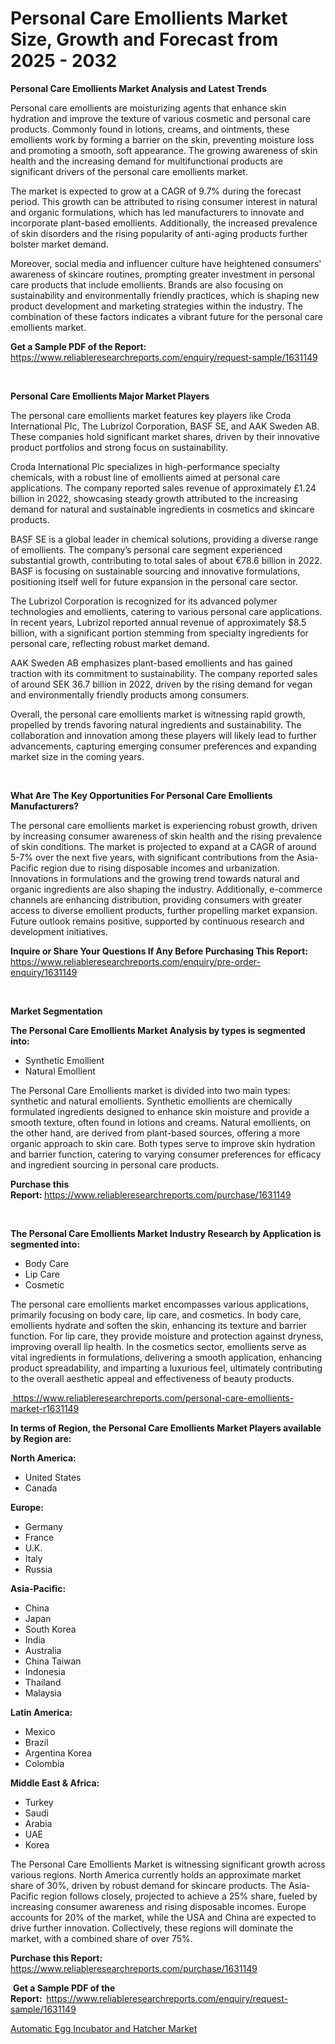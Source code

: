 <p><h1>Personal Care Emollients Market Size, Growth and Forecast from 2025 - 2032</h1></p><p><strong>Personal Care Emollients Market Analysis and Latest Trends</strong></p>
<p><p>Personal care emollients are moisturizing agents that enhance skin hydration and improve the texture of various cosmetic and personal care products. Commonly found in lotions, creams, and ointments, these emollients work by forming a barrier on the skin, preventing moisture loss and promoting a smooth, soft appearance. The growing awareness of skin health and the increasing demand for multifunctional products are significant drivers of the personal care emollients market.</p><p>The market is expected to grow at a CAGR of 9.7% during the forecast period. This growth can be attributed to rising consumer interest in natural and organic formulations, which has led manufacturers to innovate and incorporate plant-based emollients. Additionally, the increased prevalence of skin disorders and the rising popularity of anti-aging products further bolster market demand. </p><p>Moreover, social media and influencer culture have heightened consumers' awareness of skincare routines, prompting greater investment in personal care products that include emollients. Brands are also focusing on sustainability and environmentally friendly practices, which is shaping new product development and marketing strategies within the industry. The combination of these factors indicates a vibrant future for the personal care emollients market.</p></p>
<p><strong>Get a Sample PDF of the Report:&nbsp;</strong> <a href="https://www.reliableresearchreports.com/enquiry/request-sample/1631149?utm_campaign=3325&utm_medium=2&utm_source=Github&utm_content=ia&utm_term=29032025&utm_id=personal-care-emollients">https://www.reliableresearchreports.com/enquiry/request-sample/1631149</a></p>
<p>&nbsp;</p>
<p><strong>Personal Care Emollients Major Market Players</strong></p>
<p><p>The personal care emollients market features key players like Croda International Plc, The Lubrizol Corporation, BASF SE, and AAK Sweden AB. These companies hold significant market shares, driven by their innovative product portfolios and strong focus on sustainability.</p><p>Croda International Plc specializes in high-performance specialty chemicals, with a robust line of emollients aimed at personal care applications. The company reported sales revenue of approximately £1.24 billion in 2022, showcasing steady growth attributed to the increasing demand for natural and sustainable ingredients in cosmetics and skincare products.</p><p>BASF SE is a global leader in chemical solutions, providing a diverse range of emollients. The company’s personal care segment experienced substantial growth, contributing to total sales of about €78.6 billion in 2022. BASF is focusing on sustainable sourcing and innovative formulations, positioning itself well for future expansion in the personal care sector.</p><p>The Lubrizol Corporation is recognized for its advanced polymer technologies and emollients, catering to various personal care applications. In recent years, Lubrizol reported annual revenue of approximately $8.5 billion, with a significant portion stemming from specialty ingredients for personal care, reflecting robust market demand.</p><p>AAK Sweden AB emphasizes plant-based emollients and has gained traction with its commitment to sustainability. The company reported sales of around SEK 36.7 billion in 2022, driven by the rising demand for vegan and environmentally friendly products among consumers.</p><p>Overall, the personal care emollients market is witnessing rapid growth, propelled by trends favoring natural ingredients and sustainability. The collaboration and innovation among these players will likely lead to further advancements, capturing emerging consumer preferences and expanding market size in the coming years.</p></p>
<p>&nbsp;</p>
<p><strong>What Are The Key Opportunities For Personal Care Emollients Manufacturers?</strong></p>
<p><p>The personal care emollients market is experiencing robust growth, driven by increasing consumer awareness of skin health and the rising prevalence of skin conditions. The market is projected to expand at a CAGR of around 5-7% over the next five years, with significant contributions from the Asia-Pacific region due to rising disposable incomes and urbanization. Innovations in formulations and the growing trend towards natural and organic ingredients are also shaping the industry. Additionally, e-commerce channels are enhancing distribution, providing consumers with greater access to diverse emollient products, further propelling market expansion. Future outlook remains positive, supported by continuous research and development initiatives.</p></p>
<p><strong>Inquire or Share Your Questions If Any Before Purchasing This Report:</strong> <a href="https://www.reliableresearchreports.com/enquiry/pre-order-enquiry/1631149?utm_campaign=3325&utm_medium=2&utm_source=Github&utm_content=ia&utm_term=29032025&utm_id=personal-care-emollients">https://www.reliableresearchreports.com/enquiry/pre-order-enquiry/1631149</a></p>
<p>&nbsp;</p>
<p><strong>Market Segmentation</strong></p>
<p><strong>The Personal Care Emollients Market Analysis by types is segmented into:</strong></p>
<p><ul><li>Synthetic Emollient</li><li>Natural Emollient</li></ul></p>
<p><p>The Personal Care Emollients market is divided into two main types: synthetic and natural emollients. Synthetic emollients are chemically formulated ingredients designed to enhance skin moisture and provide a smooth texture, often found in lotions and creams. Natural emollients, on the other hand, are derived from plant-based sources, offering a more organic approach to skin care. Both types serve to improve skin hydration and barrier function, catering to varying consumer preferences for efficacy and ingredient sourcing in personal care products.</p></p>
<p><strong>Purchase this Report:&nbsp;</strong><a href="https://www.reliableresearchreports.com/purchase/1631149?utm_campaign=3325&utm_medium=2&utm_source=Github&utm_content=ia&utm_term=29032025&utm_id=personal-care-emollients">https://www.reliableresearchreports.com/purchase/1631149</a></p>
<p>&nbsp;</p>
<p><strong>The Personal Care Emollients Market Industry Research by Application is segmented into:</strong></p>
<p><ul><li>Body Care</li><li>Lip Care</li><li>Cosmetic</li></ul></p>
<p><p>The personal care emollients market encompasses various applications, primarily focusing on body care, lip care, and cosmetics. In body care, emollients hydrate and soften the skin, enhancing its texture and barrier function. For lip care, they provide moisture and protection against dryness, improving overall lip health. In the cosmetics sector, emollients serve as vital ingredients in formulations, delivering a smooth application, enhancing product spreadability, and imparting a luxurious feel, ultimately contributing to the overall aesthetic appeal and effectiveness of beauty products.</p></p>
<p><a href="https://www.reliableresearchreports.com/personal-care-emollients-market-r1631149?utm_campaign=3325&utm_medium=2&utm_source=Github&utm_content=ia&utm_term=29032025&utm_id=personal-care-emollients">&nbsp;https://www.reliableresearchreports.com/personal-care-emollients-market-r1631149</a></p>
<p><strong>In terms of Region, the Personal Care Emollients Market Players available by Region are:</strong></p>
<p>
    <p> <strong> North America: </strong>
        <ul>
            <li>United States</li>
            <li>Canada</li>
        </ul>
        </p> 
    <p> <strong> Europe: </strong>
        <ul>
            <li>Germany</li>
            <li>France</li>
            <li>U.K.</li>
            <li>Italy</li>
            <li>Russia</li>
        </ul>
        </p> 
    <p> <strong> Asia-Pacific: </strong>
        <ul>
            <li>China</li>
            <li>Japan</li>
            <li>South Korea</li>
            <li>India</li>
            <li>Australia</li>
            <li>China Taiwan</li>
            <li>Indonesia</li>
            <li>Thailand</li>
            <li>Malaysia</li>
        </ul>
        </p> 
    <p> <strong> Latin America: </strong>
        <ul>
            <li>Mexico</li>
            <li>Brazil</li>
            <li>Argentina Korea</li>
            <li>Colombia</li>
        </ul>
        </p> 
    <p> <strong> Middle East & Africa: </strong>
        <ul>
            <li>Turkey</li>
            <li>Saudi</li>
            <li>Arabia</li>
            <li>UAE</li>
            <li>Korea</li>
        </ul>
    </p>
    </p>
<p><p>The Personal Care Emollients Market is witnessing significant growth across various regions. North America currently holds an approximate market share of 30%, driven by robust demand for skincare products. The Asia-Pacific region follows closely, projected to achieve a 25% share, fueled by increasing consumer awareness and rising disposable incomes. Europe accounts for 20% of the market, while the USA and China are expected to drive further innovation. Collectively, these regions will dominate the market, with a combined share of over 75%.</p></p>
<p><strong>Purchase this Report: </strong><a href="https://www.reliableresearchreports.com/purchase/1631149?utm_campaign=3325&utm_medium=2&utm_source=Github&utm_content=ia&utm_term=29032025&utm_id=personal-care-emollients">https://www.reliableresearchreports.com/purchase/1631149</a></p>
<p>&nbsp;<strong>Get a Sample PDF of the Report:&nbsp;&nbsp;</strong><a href="https://www.reliableresearchreports.com/enquiry/request-sample/1631149?utm_campaign=3325&utm_medium=2&utm_source=Github&utm_content=ia&utm_term=29032025&utm_id=personal-care-emollients">https://www.reliableresearchreports.com/enquiry/request-sample/1631149</a></p>
<p><strong></strong></p>
<p><p><a href="https://github.com/chaiszepkadk/Market-Research-Report-List-1/blob/main/automatic-egg-incubator-and-hatcher-market.md?utm_campaign=3325&utm_medium=2&utm_source=Github&utm_content=ia&utm_term=29032025&utm_id=personal-care-emollients">Automatic Egg Incubator and Hatcher Market</a></p></p>